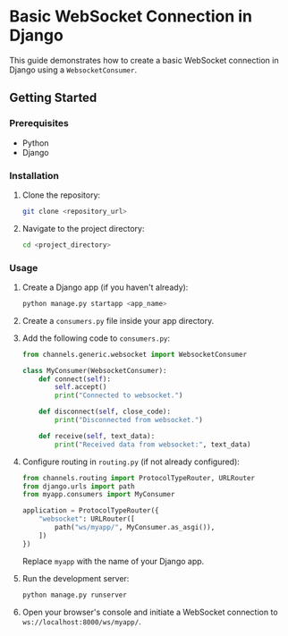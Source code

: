 # Basic WebSocket Connection in Django

This guide demonstrates how to create a basic WebSocket connection in Django using a `WebsocketConsumer`.

## Getting Started

### Prerequisites

- Python
- Django

### Installation

1. Clone the repository:

   ```bash
   git clone <repository_url>
   ```

2. Navigate to the project directory:

   ```bash
   cd <project_directory>
   ```

### Usage

1. Create a Django app (if you haven't already):

   ```bash
   python manage.py startapp <app_name>
   ```

2. Create a `consumers.py` file inside your app directory.

3. Add the following code to `consumers.py`:

   ```python
   from channels.generic.websocket import WebsocketConsumer

   class MyConsumer(WebsocketConsumer):
       def connect(self):
           self.accept()
           print("Connected to websocket.")

       def disconnect(self, close_code):
           print("Disconnected from websocket.")

       def receive(self, text_data):
           print("Received data from websocket:", text_data)
   ```

4. Configure routing in `routing.py` (if not already configured):

   ```python
   from channels.routing import ProtocolTypeRouter, URLRouter
   from django.urls import path
   from myapp.consumers import MyConsumer

   application = ProtocolTypeRouter({
       "websocket": URLRouter([
           path("ws/myapp/", MyConsumer.as_asgi()),
       ])
   })
   ```

   Replace `myapp` with the name of your Django app.

5. Run the development server:

   ```bash
   python manage.py runserver
   ```

6. Open your browser's console and initiate a WebSocket connection to `ws://localhost:8000/ws/myapp/`.
